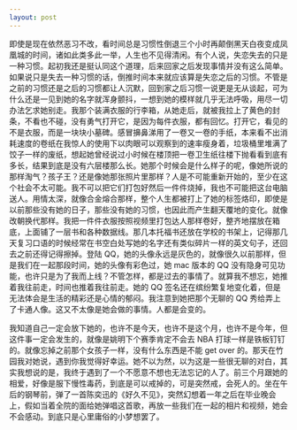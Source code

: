 ```yaml
---
layout: post
---
```


即使是现在依然恶习不改，看时间总是习惯性倒退三个小时再颠倒黑天白夜变成凤凰城的时间，诸如此类多此一举，人生也不见得清闲。有个人说，失恋失去的只是一种习惯。起初我还是挺认同这个道理，后来回家之后发现事情并没有这么简单。如果说只是失去一种习惯的话，倒推时间本来就应该算是失恋之后的习惯。不管是之前的习惯还是之后的习惯都让人沉默，回到家之后习惯一说更是无从谈起，可为什么还是一见到她的名字就浑身颤抖，一想到她的模样就几乎无法呼吸，用尽一切办法乞求她别走。我那个装满衣服的行李箱，从她走后，就被我拉上了黄色的封条，不看也不碰，没有勇气打开它，是因为每件衣服，都有回忆。打开它，看见的不是衣服，而是一块块小墓碑。感冒擤鼻涕用了一卷又一卷的手纸，本来看不出消耗速度的卷纸在我惊人的使用下以肉眼可以观察到的速率瘦身着，垃圾桶里堆满了饺子一样的废纸，想起她曾经说过小时候在楼顶把一卷卫生纸往楼下抛看看到底有多长，结果到底是没有六层楼那么长。她那个时候会是什么样子的呢，像她所说的那样淘气？孩子王？还是像她那张照片里那样？人是不可能重新开始的，至少在这个社会不太可能。我不可以把它们打包好然后一件件烧掉，我也不可能把这台电脑送人。用情太深，就像合金熔合那样，整个人生都被打上了她的标签烙印，即使是以前那些没有她的日子，那些没有她的习惯，也因此而产生翻天覆地的变化。就像改朝换代那样。我把一件件衣服按照视频里打包达人那样卷好，整齐地摆放在箱底，上面铺了一层书和各种数据线。那几本托福书还放在学校的书架上，记得那几天复习口语的时候经常在书空白处写她的名字还有类似碎片一样的英文句子，还回去之前还得记得擦掉。登陆 QQ，她的头像永远是灰色的，就像很久以前那样，但是我们在一起那段时间，她的头像有彩色过，她 mac 版本的 QQ 没有隐身可见功能，也许只是为了我而上线？不管怎样，都是过去的事情了。就算我不想忘，她推着我往前走，时间也推着我往前走。她的 QQ 签名还在缤纷繁复地变化着，但是无法体会是生活的精彩还是心情的郁闷。我注意到她把那个无聊的 QQ 秀给弄上了卡通人像。这又不太像是她会做的事情。人都是会变的。

我知道自己一定会放下她的，也许不是今天，也许不是这个月，也许不是今年，但这件事一定会发生的，就像是姚明下个赛季肯定不会去 NBA 打球一样是铁板钉钉的。就像忘掉之前那个女孩子一样，没有什么东西是不能 get over 的。那天在竹园我对她说，遇到你我觉得好幸运。她不以为然，以为这是一些很无聊的对白，其实我想说的是，我终于遇到了一个不愿意不想也无法忘记的人了。前三个月跟她的相爱，好像是服下慢性毒药，到底是可以戒掉的，可是突然戒，会死人的。坐在午后的钢琴前，弹了一首陈奕迅的《好久不见》，突然幻想着一年之后在毕业晚会上，假如当着全院的面给她弹唱这首歌，再放一些我们在一起的相片和视频，她会不会感动。到底只是心里庸俗的小梦想罢了。
